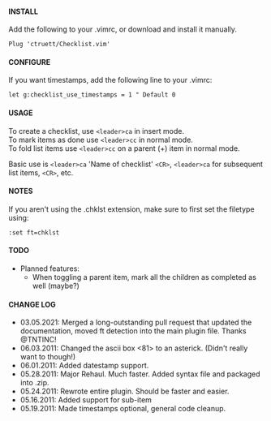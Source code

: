 #### INSTALL

Add the following to your .vimrc, or download and install it manually.

    Plug 'ctruett/Checklist.vim'

#### CONFIGURE
If you want timestamps, add the following line to your .vimrc:

    let g:checklist_use_timestamps = 1 " Default 0

#### USAGE

To create a checklist, use `<leader>ca` in insert mode.  
To mark items as done use `<leader>cc` in normal mode.  
To fold list items use `<leader>cc` on a parent (+) item in normal mode.

Basic use is `<leader>ca` 'Name of checklist' `<CR>`, `<leader>ca` for subsequent list items, `<CR>`, etc.

#### NOTES

If you aren't using the .chklst extension, make sure to first set the filetype using:

    :set ft=chklst

#### TODO

+ Planned features:
  * When toggling a parent item, mark all the children as completed as well (maybe?)

#### CHANGE LOG

* 03.05.2021: Merged a long-outstanding pull request that updated the documentation, moved ft detection into the main plugin file.  Thanks @TNTINC!
* 06.03.2011: Changed the ascii box <81> to an asterick. (Didn't really want to though!)  
* 06.01.2011: Added datestamp support. 
* 05.28.2011: Major Rehaul. Much faster. Added syntax file and packaged into .zip.  
* 05.24.2011: Rewrote entire plugin. Should be faster and easier.  
* 05.16.2011: Added sup­port for sub-item
* 05.19.2011: Made timestamps optional, general code cleanup.
